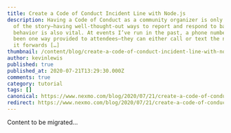 ```yaml
---
title: Create a Code of Conduct Incident Line with Node.js
description: Having a Code of Conduct as a community organizer is only one part
  of the story—having well-thought-out ways to report and respond to bad
  behavior is also vital. At events I’ve run in the past, a phone number has
  been one way provided to attendees—they can either call or text the number and
  it forwards […]
thumbnail: /content/blog/create-a-code-of-conduct-incident-line-with-node-js/Blog_Code-of-Conduct-Incident-Line_1200x600.png
author: kevinlewis
published: true
published_at: 2020-07-21T13:29:30.000Z
comments: true
category: tutorial
tags: []
canonical: https://www.nexmo.com/blog/2020/07/21/create-a-code-of-conduct-incident-line-with-node-js
redirect: https://www.nexmo.com/blog/2020/07/21/create-a-code-of-conduct-incident-line-with-node-js
---
```


Content to be migrated...
